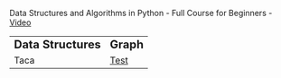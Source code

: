 Data Structures and Algorithms in Python - Full Course for Beginners - [Video](https://www.youtube.com/watch?v=pkYVOmU3MgA)

<table border="0">
 <tr>
    <td><b style="font-size:20px">Data Structures</b></td>
    <td><b style="font-size:20px">Graph</b></td>
 </tr>
 <tr>
    <td> Taca
    </td>
    <td> <a href="./Test.md">Test</a>
 </tr>
</table>
